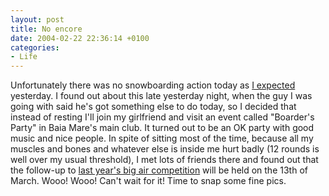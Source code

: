 ```yaml
---
layout: post
title: No encore
date: 2004-02-22 22:36:14 +0100
categories:
- Life
---
```

Unfortunately there was no snowboarding action today as <a href="http://www.rusiczki.net/blog/archives/2004/02/21/snowboarding_trip" title="Kitsched - Snowboarding trip">I expected</a> yesterday. I found out about this late yesterday night, when the guy I was going with said he's got something else to do today, so I decided that instead of resting I'll join my girlfriend and visit an event called "Boarder's Party" in Baia Mare's main club. It turned out to be an OK party with good music and nice people. In spite of sitting most of the time, because all my muscles and bones and whatever else is inside me hurt badly (12 rounds is well over my usual threshold), I met lots of friends there and found out that the follow-up to <a href="http://www.rusiczki.net/blog/archives/2003/03/14/finally_an_active_day_ahead" title="Kitsched - Finally, an active day ahead">last year's big air competition</a> will be held on the 13th of March. Wooo! Wooo! Can't wait for it! Time to snap some fine pics.
